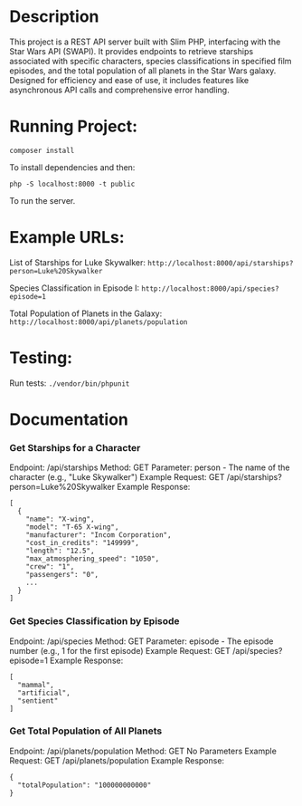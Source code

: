 # Description 
This project is a REST API server built with Slim PHP, interfacing with the Star Wars API (SWAPI). It provides endpoints to retrieve starships associated with specific characters, species classifications in specified film episodes, and the total population of all planets in the Star Wars galaxy. Designed for efficiency and ease of use, it includes features like asynchronous API calls and comprehensive error handling.

# Running Project:
```
composer install
```
To install dependencies and then:
```
php -S localhost:8000 -t public
```
To run the server. 

# Example URLs:
List of Starships for Luke Skywalker:
```http://localhost:8000/api/starships?person=Luke%20Skywalker```

Species Classification in Episode I:
```http://localhost:8000/api/species?episode=1```

Total Population of Planets in the Galaxy:
```http://localhost:8000/api/planets/population```

# Testing:
Run tests:
```./vendor/bin/phpunit```

# Documentation
### Get Starships for a Character
Endpoint: /api/starships
Method: GET
Parameter: person - The name of the character (e.g., "Luke Skywalker")
Example Request: GET /api/starships?person=Luke%20Skywalker
Example Response:
```
[
  {
    "name": "X-wing",
    "model": "T-65 X-wing",
    "manufacturer": "Incom Corporation",
    "cost_in_credits": "149999",
    "length": "12.5",
    "max_atmosphering_speed": "1050",
    "crew": "1",
    "passengers": "0",
    ...
  }
]
```

### Get Species Classification by Episode
Endpoint: /api/species
Method: GET
Parameter: episode - The episode number (e.g., 1 for the first episode)
Example Request: GET /api/species?episode=1
Example Response:
```
[
  "mammal",
  "artificial",
  "sentient"
]
```

### Get Total Population of All Planets
Endpoint: /api/planets/population
Method: GET
No Parameters
Example Request: GET /api/planets/population
Example Response:
```
{
  "totalPopulation": "100000000000"
}
```





